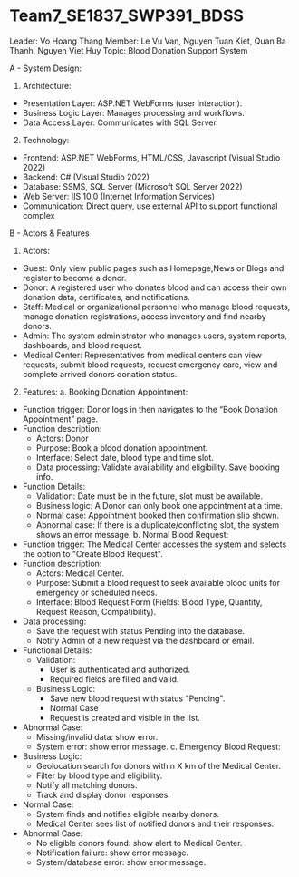 ﻿# Team7_SE1837_SWP391_BDSS
 Leader: Vo Hoang Thang
 Member: Le Vu Van, Nguyen Tuan Kiet, Quan Ba Thanh, Nguyen Viet Huy
Topic: Blood Donation Support System

A - System Design:
1. Architecture:
- Presentation Layer: ASP.NET WebForms (user interaction).
- Business Logic Layer: Manages processing and workflows.
- Data Access Layer: Communicates with SQL Server.
2. Technology:
- Frontend: ASP.NET WebForms, HTML/CSS, Javascript  (Visual Studio 2022)
- Backend: C# (Visual Studio 2022)
- Database: SSMS, SQL Server (Microsoft SQL Server 2022)
- Web Server: IIS 10.0 (Internet Information Services)
- Communication: Direct query, use external API to support functional complex

B - Actors & Features
1. Actors:
- Guest: Only view public pages such as Homepage,News or Blogs and register to become a donor.
- Donor: A registered user who donates blood and can access their own donation data, certificates, and notifications.
- Staff: Medical or organizational personnel who manage blood requests, manage donation registrations, access inventory and find nearby donors. 
- Admin: The system administrator who manages users, system reports, dashboards, and blood request.
- Medical Center: Representatives from medical centers can view requests, submit blood requests, request emergency care, view and complete arrived donors donation status.
2. Features:
  a. Booking Donation Appointment:
  - Function trigger: Donor logs in then navigates to the “Book Donation Appointment” page.
  - Function description:
    + Actors: Donor
    + Purpose: Book a blood donation appointment.
    + Interface: Select date, blood type and time slot.
    + Data processing: Validate availability and eligibility. Save booking info.
  - Function Details:
    + Validation: Date must be in the future, slot must be available.
    + Business logic: A Donor can only book one appointment at a time.
    + Normal case: Appointment booked then confirmation slip shown.
    + Abnormal case: If there is a duplicate/conflicting slot, the system shows an error message.
  b. Normal Blood Request:
  - Function trigger: The Medical Center accesses the system and selects the option to "Create Blood Request". 
  - Function description: 
    + Actors: Medical Center. 
    + Purpose: Submit a blood request to seek available blood units for emergency or scheduled needs. 
    + Interface: Blood Request Form (Fields: Blood Type, Quantity, Request Reason, Compatibility). 
  - Data processing: 
    + Save the request with status Pending into the database. 
    + Notify Admin of a new request via the dashboard or email. 
  - Functional Details:
    + Validation:
      * User is authenticated and authorized.
      * Required fields are filled and valid.
    + Business Logic:
      * Save new blood request with status "Pending".
      * Normal Case
      * Request is created and visible in the list.
  - Abnormal Case:
    + Missing/invalid data: show error.
    + System error: show error message.
  c. Emergency Blood Request:
  - Business Logic:
    + Geolocation search for donors within X km of the Medical Center.
    + Filter by blood type and eligibility.
    + Notify all matching donors.
    + Track and display donor responses.
  - Normal Case:
    + System finds and notifies eligible nearby donors.
    + Medical Center sees list of notified donors and their responses.
  - Abnormal Case:
    + No eligible donors found: show alert to Medical Center.
    + Notification failure: show error message.
    + System/database error: show error message.



